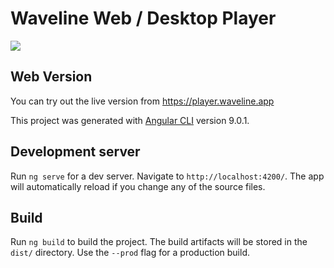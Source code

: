 # Waveline Web / Desktop Player
<img src="https://user-images.githubusercontent.com/3790782/79052339-77ec1a80-7c3e-11ea-9143-c2cdd1db7594.png" />

## Web Version
You can try out the live version from https://player.waveline.app

This project was generated with [Angular CLI](https://github.com/angular/angular-cli) version 9.0.1.

## Development server

Run `ng serve` for a dev server. Navigate to `http://localhost:4200/`. The app will automatically reload if you change any of the source files.

## Build
Run `ng build` to build the project. The build artifacts will be stored in the `dist/` directory. Use the `--prod` flag for a production build.
